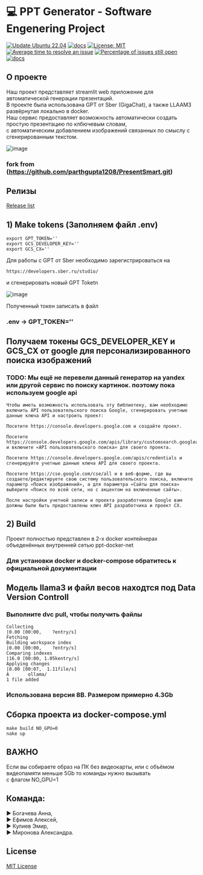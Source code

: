 # :computer: PPT Generator - Software Engenering Project  

[![Update Ubuntu 22.04](https://github.com/AAEfimov/PI_PPT_GENERATOR/actions/workflows/python-app.yml/badge.svg)](https://github.com/AAEfimov/PI_PPT_GENERATOR/actions/workflows/python-app.yml)
[![docs](https://img.shields.io/badge/docs-latest-blue)](https://htmlpreview.github.io/?https://github.com/AAEfimov/PI_PPT_GENERATOR/blob/main/html/PI_PPT_GENERATOR/index.html)
[![License: MIT](https://img.shields.io/badge/License-MIT-yellow.svg)](https://opensource.org/licenses/MIT)
[![Average time to resolve an issue](http://isitmaintained.com/badge/resolution/AAEfimov/PI_PPT_GENERATOR.svg)](http://isitmaintained.com/project/AAEfimov/PI_PPT_GENERATOR "Average time to resolve an issue")
[![Percentage of issues still open](http://isitmaintained.com/badge/open/AAEfimov/PI_PPT_GENERATOR.svg)](http://isitmaintained.com/project/AAEfimov/PI_PPT_GENERATOR "Percentage of issues still open")
[![docs](https://img.shields.io/badge/docs-latest-blue)](https://htmlpreview.github.io/?https://github.com/AAEfimov/PI_PPT_GENERATOR/blob/main/server/html/server/index.html)


## О проекте

Наш проект представляет streamlit web приложение для автоматической генерации презентаций.  
В проекте была использована GPT от Sber (GigaChat), а также LLAAM3 развёрнутая локально в docker.  
Наш сервис предоставляет возможность автоматически создать простую презентацию по клбючевым словам,  
с автоматическим добавлением изображений связанных по смыслу с сгенерированным текстом.  


![image](https://github.com/AAEfimov/PI_PPT_GENERATOR/assets/5468557/81ee4a81-9779-4bf6-a510-3e74ebd5e379)


### fork from (https://github.com/parthgupta1208/PresentSmart.git)

## Релизы

[Release list](https://github.com/AAEfimov/PI_PPT_GENERATOR/releases)

## 1) Make tokens (Заполняем файл .env)

```
export GPT_TOKEN=''
export GCS_DEVELOPER_KEY=''
export GCS_CX=''
```

Для работы с GPT от Sber необходимо зарегистрироваться на 

```
https://developers.sber.ru/studio/
```

и сгенерировать новый GPT Toketn

![image](https://github.com/AAEfimov/PI_PPT_GENERATOR/assets/5468557/96ce14b7-c199-4a48-807b-d88920afe141)

Полученный токен записать в файл 
### .env -> GPT_TOKEN=''

## Получаем токены GCS_DEVELOPER_KEY и GCS_CX от google для персонализированного поиска изображений  

### TODO: Мы ещё не перевели данный генератор на yandex или другой сервис по поиску картинок. поэтому пока используем google api

```
Чтобы иметь возможность использовать эту библиотеку, вам необходимо включить API пользовательского поиска Google, сгенерировать учетные данные ключа API и настроить проект:

Посетите https://console.developers.google.com и создайте проект.

Посетите https://console.developers.google.com/apis/library/customsearch.googleapis.com и включите «API пользовательского поиска» для своего проекта.

Посетите https://console.developers.google.com/apis/credentials и сгенерируйте учетные данные ключа API для своего проекта.

Посетите https://cse.google.com/cse/all и в веб-форме, где вы создаете/редактируете свою систему пользовательского поиска, включите параметр «Поиск изображений», а для параметра «Сайты для поиска» выберите «Поиск по всей сети, но с акцентом на включенные сайты».

После настройки учетной записи и проекта разработчиков Google вам должны были быть предоставлены ключ API разработчика и проект CX.
```

## 2) Build

Проект полностью представлен в 2-х docker контейнерах объеденённых внутренней сетью ppt-docker-net  
### Для установки docker и docker-compose обратитесь к официальной документации

## Модель llama3 и файл весов находтся под Data Version Controll 
### Выполните dvc pull, чтобы получить файлы

```
Collecting                                                                                                        |0.00 [00:00,    ?entry/s]
Fetching
Building workspace index                                                                                          |0.00 [00:00,    ?entry/s]
Comparing indexes                                                                                                |16.0 [00:00, 1.05kentry/s]
Applying changes                                                                                                  |8.00 [00:07,  1.11file/s]
A       ollama/                                                                                                                             
1 file added
```
### Использована версия 8B. Размером примерно 4.3Gb

## Сборка проекта из docker-compose.yml

```
make build NO_GPU=0
nake up
```

## ВАЖНО

Если вы собираете образ на ПК без видеокарты, или с объёмом видеопамяти меньше 5Gb то команды нужно вызывать  
с флагом NO_GPU=1

## Команда:  

:arrow_forward: Богачева Анна,  
:arrow_forward: Ефимов Алексей,  
:arrow_forward: Кулиев Эмир,  
:arrow_forward: Миронова Александра.

## License

[MIT License](LICENSE)


